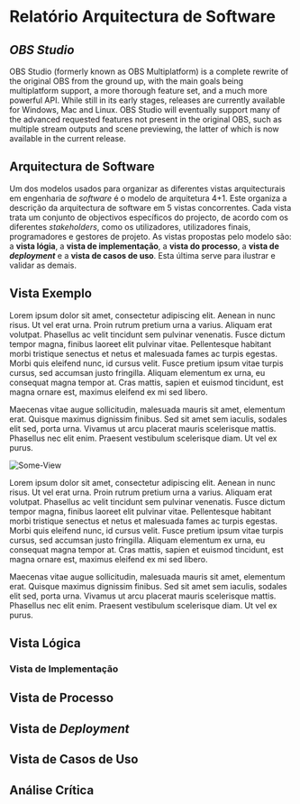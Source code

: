 # Relatório Arquitectura de Software

## *OBS Studio*

OBS Studio (formerly known as OBS Multiplatform) is a complete rewrite of the original OBS from the ground up, with the main goals being multiplatform support, a more thorough feature set, and a much more powerful API. While still in its early stages, releases are currently available for Windows, Mac and Linux.
OBS Studio will eventually support many of the advanced requested features not present in the original OBS, such as multiple stream outputs and scene previewing, the latter of which is now available in the current release.

## Arquitectura de Software

Um dos modelos usados para organizar as diferentes vistas arquitecturais em engenharia de *software* é o modelo de arquitetura 4+1. Este organiza a descrição da arquitectura de software em 5 vistas concorrentes. Cada vista trata um conjunto de objectivos específicos do projecto, de acordo com os diferentes *stakeholders*, como os utilizadores, utilizadores finais, programadores e gestores de projeto.
As vistas propostas pelo modelo são: a **vista lógia**, a **vista de implementação**, a **vista do processo**, a **vista de** **_deployment_** e a **vista de casos de uso**. Esta última serve para ilustrar e validar as demais.

## Vista Exemplo

Lorem ipsum dolor sit amet, consectetur adipiscing elit. Aenean in nunc risus. Ut vel erat urna. Proin rutrum pretium urna a varius. Aliquam erat volutpat. Phasellus ac velit tincidunt sem pulvinar venenatis. Fusce dictum tempor magna, finibus laoreet elit pulvinar vitae. Pellentesque habitant morbi tristique senectus et netus et malesuada fames ac turpis egestas. Morbi quis eleifend nunc, id cursus velit. Fusce pretium ipsum vitae turpis cursus, sed accumsan justo fringilla. Aliquam elementum ex urna, eu consequat magna tempor at. Cras mattis, sapien et euismod tincidunt, est magna ornare est, maximus eleifend ex mi sed libero. 

Maecenas vitae augue sollicitudin, malesuada mauris sit amet, elementum erat. Quisque maximus dignissim finibus. Sed sit amet sem iaculis, sodales elit sed, porta urna. Vivamus ut arcu placerat mauris scelerisque mattis. Phasellus nec elit enim. Praesent vestibulum scelerisque diam. Ut vel ex purus. 

![Some-View](https://github.com/JoseReisinho/obs-studio/tree/master/ArchSW-docs/Images/exemplo.png)

Lorem ipsum dolor sit amet, consectetur adipiscing elit. Aenean in nunc risus. Ut vel erat urna. Proin rutrum pretium urna a varius. Aliquam erat volutpat. Phasellus ac velit tincidunt sem pulvinar venenatis. Fusce dictum tempor magna, finibus laoreet elit pulvinar vitae. Pellentesque habitant morbi tristique senectus et netus et malesuada fames ac turpis egestas. Morbi quis eleifend nunc, id cursus velit. Fusce pretium ipsum vitae turpis cursus, sed accumsan justo fringilla. Aliquam elementum ex urna, eu consequat magna tempor at. Cras mattis, sapien et euismod tincidunt, est magna ornare est, maximus eleifend ex mi sed libero. 

Maecenas vitae augue sollicitudin, malesuada mauris sit amet, elementum erat. Quisque maximus dignissim finibus. Sed sit amet sem iaculis, sodales elit sed, porta urna. Vivamus ut arcu placerat mauris scelerisque mattis. Phasellus nec elit enim. Praesent vestibulum scelerisque diam. Ut vel ex purus. 

## Vista Lógica 


### Vista de Implementação


## Vista de Processo


## Vista de *Deployment* 


## Vista de Casos de Uso


## Análise Crítica

